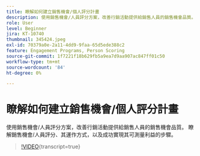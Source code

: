 ```yaml
---
title: 瞭解如何建立銷售機會/個人評分計畫
description: 使用銷售機會/人員評分方案，改善行銷活動提供給銷售人員的銷售機會品質。 瞭解銷售機會/人員評分、其運作方式，以及成功實現其可測量利益的步驟。
role: User
level: Beginner
jira: KT-10740
thumbnail: 345424.jpeg
exl-id: 70379a0e-2a11-4dd9-9faa-65d5ede388c2
feature: Engagement Programs, Person Scoring
source-git-commit: 1f7221f18b629fb5a9ea7d9aa907ac847ff01c50
workflow-type: tm+mt
source-wordcount: '84'
ht-degree: 0%

---
```


# 瞭解如何建立銷售機會/個人評分計畫

使用銷售機會/人員評分方案，改善行銷活動提供給銷售人員的銷售機會品質。 瞭解銷售機會/人員評分、其運作方式，以及成功實現其可測量利益的步驟。

>[!VIDEO](https://video.tv.adobe.com/v/345424/?quality=12&learn=on){transcript=true}
